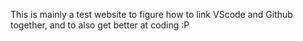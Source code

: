 This is mainly a test website to figure how to link VScode and Github together, and to also get better at coding :P